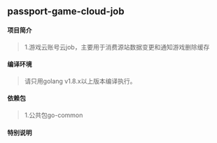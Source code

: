 ## passport-game-cloud-job

#### 项目简介
> 1.游戏云账号云job，主要用于消费源站数据变更和通知游戏删除缓存

#### 编译环境
> 请只用golang v1.8.x以上版本编译执行。

#### 依赖包
> 1.公共包go-common

#### 特别说明
